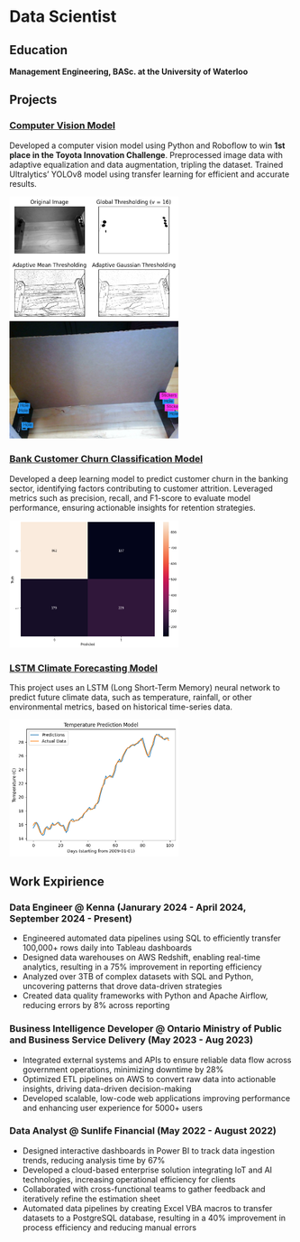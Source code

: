 # Data Scientist 

## Education
**Management Engineering, BASc. at the University of Waterloo**

## Projects

### [Computer Vision Model](https://github.com/leo-cf-tian/toyota-innovation-challenge)
Developed a computer vision model using Python and Roboflow to win **1st place in the Toyota Innovation Challenge**. Preprocessed image data with adaptive equalization and data augmentation, tripling the dataset. Trained Ultralytics’ YOLOv8 model using transfer learning for efficient and accurate results.

<p float="left">
  <img src="images/thresholding.png" width="300" />

  
  <img src="images/result.png" width="300" /> 
</p>

### [Bank Customer Churn Classification Model](https://github.com/yashjagri/bank_churn_model)
Developed a deep learning model to predict customer churn in the banking sector, identifying factors contributing to customer attrition. Leveraged metrics such as precision, recall, and F1-score to evaluate model performance, ensuring actionable insights for retention strategies.

<img src="images/prediction_matrix.png" alt="Prediction Matrix" width="300" />

### [LSTM Climate Forecasting Model](https://github.com/yashjagri/LSTM-Climate-Forecasting-Model/tree/main)
This project uses an LSTM (Long Short-Term Memory) neural network to predict future climate data, such as temperature, rainfall, or other environmental metrics, based on historical time-series data.

<img src="images/temp_model.png" alt="Climate Forecasting Model Results" width="300" />

## Work Expirience 

### Data Engineer @ Kenna (Janurary 2024 - April 2024, September 2024 - Present)
*   Engineered automated data pipelines using SQL to efficiently transfer 100,000+ rows daily into Tableau dashboards
*   Designed data warehouses on AWS Redshift, enabling real-time analytics, resulting in a 75% improvement in reporting efficiency
*   Analyzed over 3TB of complex datasets with SQL and Python, uncovering patterns that drove data-driven strategies
*   Created data quality frameworks with Python and Apache Airflow, reducing errors by 8% across reporting

### Business Intelligence Developer @ Ontario Ministry of Public and Business Service Delivery (May 2023 - Aug 2023)
*   Integrated external systems and APIs to ensure reliable data flow across government operations, minimizing downtime by 28%
*   Optimized ETL pipelines on AWS to convert raw data into actionable insights, driving data-driven decision-making
*   Developed scalable, low-code web applications improving performance and enhancing user experience for 5000+ users

### Data Analyst @ Sunlife Financial (May 2022 - August 2022)
*   Designed interactive dashboards in Power BI to track data ingestion trends, reducing analysis time by 67%
*   Developed a cloud-based enterprise solution integrating IoT and AI technologies, increasing operational efficiency for clients
*   Collaborated with cross-functional teams to gather feedback and iteratively refine the estimation sheet
*   Automated data pipelines by creating Excel VBA macros to transfer datasets to a PostgreSQL database, resulting in a 40%
improvement in process efficiency and reducing manual errors



